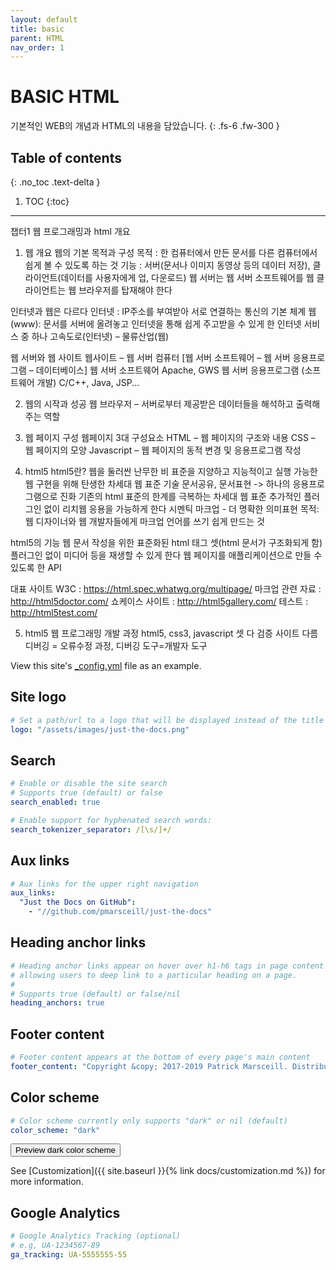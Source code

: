 ```yaml
---
layout: default
title: basic
parent: HTML
nav_order: 1
---
```


# BASIC HTML

기본적인 WEB의 개념과 HTML의 내용을 담았습니다. 
{: .fs-6 .fw-300 }

## Table of contents
{: .no_toc .text-delta }

1. TOC
{:toc}

---

챕터1 웹 프로그래밍과 html 개요
1. 웹 개요
웹의 기본 목적과 구성
	목적 : 한 컴퓨터에서 만든 문서를 다른 컴퓨터에서 쉽게 볼 수 있도록 하는 것
	기능 : 서버(문서나 이미지 동영상 등의 데이터 저장), 클라이언트(데이터를 사용자에게 업, 다운로드)
	웹 서버는 웹 서버 소프트웨어를 웹 클라이언트는 웹 브라우저를 탑재해야 한다

인터넷과 웹은 다르다
	인터넷 : IP주소를 부여받아 서로 연결하는 통신의 기본 체계
	웹(www): 문서를 서버에 올려놓고 인터넷을 통해 쉽게 주고받을 수 있게 한 인터넷 서비스 중 하나
	고속도로(인터넷) – 물류산업(웹)

웹 서버와 웹 사이트
	웹사이트 – 웹 서버 컴퓨터 [웹 서버 소프트웨어 – 웹 서버 응용프로그램 – 데이터베이스]
	웹 서버 소프트웨어 Apache, GWS
	웹 서버 응용프로그램 (소프트웨어 개발) C/C++, Java, JSP...

2. 웹의 시작과 성공
웹 브라우저 – 서버로부터 제공받은 데이터들을 해석하고 출력해주는 역할

3. 웹 페이지 구성
웹페이지 3대 구성요소
	HTML – 웹 페이지의 구조와 내용
	CSS – 웹 페이지의 모양
	Javascript – 웹 페이지의 동적 변경 및 응용프로그램 작성

4. html5
html5란?
	웹을 둘러싼 난무한 비 표준을 지양하고 지능적이고 실행 가능한 웹 구현을 위해 탄생한 차세대 웹 표준 기술
	문서공유, 문서표현 -> 하나의 응용프로그램으로 진화
	기존의 html 표준의 한계를 극복하는 차세대 웹 표준
	추가적인 플러그인 없이 리치웹 응용을 가능하게 한다
	시멘틱 마크업 - 더 명확한 의미표현
	목적: 웹 디자이너와 웹 개발자들에게 마크업 언어를 쓰기 쉽게 만드는 것

html5의 기능
	웹 문서 작성을 위한 표준화된 html 태그 셋(html 문서가 구조화되게 함)
	플러그인 없이 미디어 등을 재생할 수 있게 한다
	웹 페이지를 애플리케이션으로 만들 수 있도록 한 API

대표 사이트
	W3C : https://html.spec.whatwg.org/multipage/
	마크업 관련 자료 : http://html5doctor.com/
	쇼케이스 사이트 : http://html5gallery.com/
	테스트 : http://html5test.com/
	
 
5. html5 웹 프로그래밍 개발 과정
html5, css3, javascript 셋 다 검증 사이트 다름
디버깅 = 오류수정 과정, 디버깅 도구=개발자 도구

View this site's [_config.yml](https://github.com/pmarsceill/just-the-docs/tree/master/_config.yml) file as an example.

## Site logo

```yaml
# Set a path/url to a logo that will be displayed instead of the title
logo: "/assets/images/just-the-docs.png"
```

## Search

```yaml
# Enable or disable the site search
# Supports true (default) or false
search_enabled: true

# Enable support for hyphenated search words:
search_tokenizer_separator: /[\s/]+/

```

## Aux links

```yaml
# Aux links for the upper right navigation
aux_links:
  "Just the Docs on GitHub":
    - "//github.com/pmarsceill/just-the-docs"
```

## Heading anchor links

```yaml
# Heading anchor links appear on hover over h1-h6 tags in page content
# allowing users to deep link to a particular heading on a page.
#
# Supports true (default) or false/nil
heading_anchors: true
```

## Footer content

```yaml
# Footer content appears at the bottom of every page's main content
footer_content: "Copyright &copy; 2017-2019 Patrick Marsceill. Distributed by an <a href=\"https://github.com/pmarsceill/just-the-docs/tree/master/LICENSE.txt\">MIT license.</a>"
```

## Color scheme

```yaml
# Color scheme currently only supports "dark" or nil (default)
color_scheme: "dark"
```
<button class="btn js-toggle-dark-mode">Preview dark color scheme</button>

<script type="text/javascript" src="{{ "/assets/js/dark-mode-preview.js" | absolute_url }}"></script>

See [Customization]({{ site.baseurl }}{% link docs/customization.md %}) for more information.

## Google Analytics

```yaml
# Google Analytics Tracking (optional)
# e.g, UA-1234567-89
ga_tracking: UA-5555555-55
```
